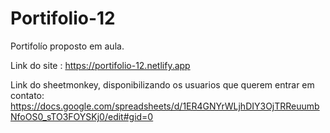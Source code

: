 # Portifolio-12
Portifolío proposto em aula.

Link do site : https://portifolio-12.netlify.app

Link do sheetmonkey, disponibilizando os usuarios que querem entrar em contato: https://docs.google.com/spreadsheets/d/1ER4GNYrWLjhDIY3OjTRReuumbNfoOS0_sTO3FOYSKj0/edit#gid=0

